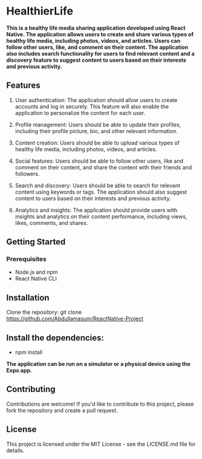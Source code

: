 # HealthierLife

**This is a healthy life media sharing application developed using React Native. The application allows users to create and share various types of healthy life media, including photos, videos, and articles. Users can follow other users, like, and comment on their content. The application also includes search functionality for users to find relevant content and a discovery feature to suggest content to users based on their interests and previous activity.**

## Features

1.  User authentication: The application should allow users to create accounts and log in securely. This feature will also enable the application to personalize the content for each user.

2.  Profile management: Users should be able to update their profiles, including their profile picture, bio, and other relevant information.

3.  Content creation: Users should be able to upload various types of healthy life media, including photos, videos, and articles.

4.  Social features: Users should be able to follow other users, like and comment on their content, and share the content with their friends and followers.

5.  Search and discovery: Users should be able to search for relevant content using keywords or tags. The application should also suggest content to users based on their interests and previous activity.

6.  Analytics and insights: The application should provide users with insights and analytics on their content performance, including views, likes, comments, and shares.

## Getting Started

### Prerequisites

- Node.js and npm
- React Native CLI

## Installation

Clone the repository:
git clone https://github.com/Abdullamasum/ReactNative-Project

## Install the dependencies:

- npm install

**The application can be run on a simulator or a physical device using the Expo app.**

## Contributing

Contributions are welcome! If you'd like to contribute to this project, please fork the repository and create a pull request.

## License

This project is licensed under the MIT License - see the LICENSE.md file for details.
